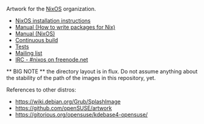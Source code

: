 Artwork for the [NixOS](http://nixos.org) organization.

* [NixOS installation instructions](http://nixos.org/nixos/manual/#ch-installation)
* [Manual (How to write packages for Nix)](http://nixos.org/nixpkgs/manual/)
* [Manual (NixOS)](http://nixos.org/nixos/manual/)
* [Continuous build](http://hydra.nixos.org/jobset/nixos/trunk-combined)
* [Tests](http://hydra.nixos.org/job/nixos/trunk-combined/tested#tabs-constituents)
* [Mailing list](http://lists.science.uu.nl/mailman/listinfo/nix-dev)
* [IRC - #nixos on freenode.net](irc://irc.freenode.net/#nixos)

** BIG NOTE ** the directory layout is in flux. Do not assume anything
about the stability of the path of the images in this repository, yet.

References to other distros:

* https://wiki.debian.org/Grub/SplashImage
* https://github.com/openSUSE/artwork
* https://gitorious.org/opensuse/kdebase4-opensuse/
